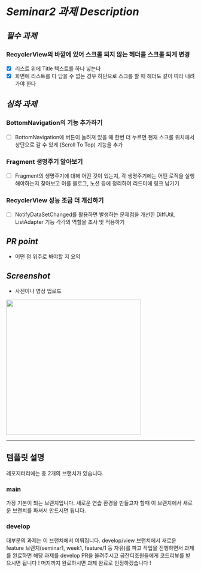 # *Seminar2 과제 Description*

## *필수 과제*
### RecyclerView의 바깥에 있어 스크롤 되지 않는 헤더를 스크롤 되게 변경
- [x] 리스트 위에 Title 텍스트를 하나 넣는다
- [x] 화면에 리스트를 다 담을 수 없는 경우 하단으로 스크롤 할 때 헤더도 같이 따라 내려가야 한다

## *심화 과제*
### BottomNavigation의 기능 추가하기
- [ ] BottomNavigation에 버튼이 눌려져 있을 때 한번 더 누르면 현재 스크롤 위치에서 상단으로 갈 수 있게 (Scroll To Top) 기능을 추가
### Fragment 생명주기 알아보기
- [ ] Fragment의 생명주기에 대해 어떤 것이 있는지, 각 생명주기에는 어떤 로직을 실행해야하는지 찾아보고 이를 블로그, 노션 등에 정리하여 리드미에 링크 남기기
### RecyclerView 성능 조금 더 개선하기
- [ ] NotifyDataSetChanged를 활용하면 발생하는 문제점을 개선한 DiffUtil, ListAdapter 기능 각각의 역할을 조사 및 적용하기

## *PR point*
- 어떤 점 위주로 봐야할 지 요약

## *Screenshot*
- 사진이나 영상 업로드

<img src="" width="360"/>

---

## 템플릿 설명
레포지터리에는 총 2개의 브랜치가 있습니다.
### main
가장 기본이 되는 브랜치입니다. 새로운 연습 환경을 만들고자 할때 이 브랜치에서 새로운 브랜치를 파셔서 만드시면 됩니다.
### develop
대부분의 과제는 이 브랜치에서 이뤄집니다.
develop/view 브랜치에서 새로운 feature 브랜치(seminar1, week1, feature/1 등 자유)를 파고 작업을 진행하면서
과제를 완료하면 해당 과제를 develop PR을 올려주시고 금잔디조원들에게 코드리뷰를 받으시면 됩니다 !
머지까지 완료하시면 과제 완료로 인정하겠습니다 !